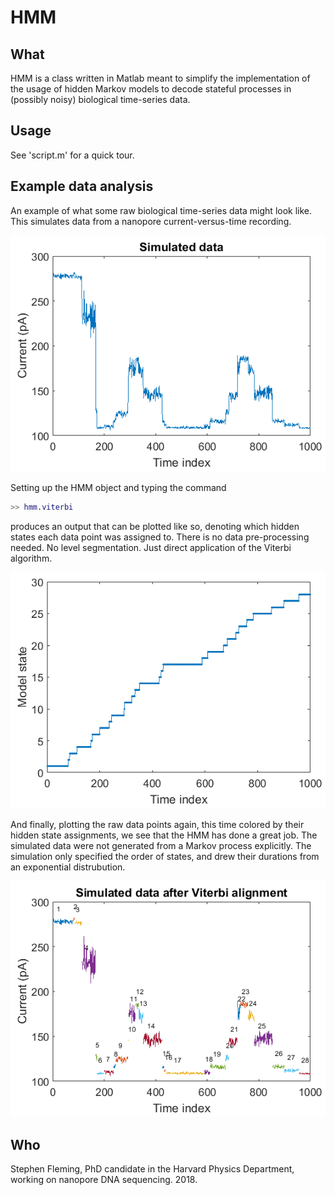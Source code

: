 HMM
=======

## What

HMM is a class written in Matlab meant to simplify the implementation of the usage of hidden Markov models to decode stateful processes in (possibly noisy) biological time-series data.

## Usage

See 'script.m' for a quick tour.

## Example data analysis

An example of what some raw biological time-series data might look like.  This simulates data from a nanopore current-versus-time recording.

![Simulated biological data](img/data.png)

Setting up the HMM object and typing the command

```matlab
>> hmm.viterbi
```

produces an output that can be plotted like so, denoting which hidden states each data point was assigned to.  There is no data pre-processing needed.  No level segmentation.  Just direct application of the Viterbi algorithm.

![Simulated biological data](img/levels.png)

And finally, plotting the raw data points again, this time colored by their hidden state assignments, we see that the HMM has done a great job.  The simulated data were not generated from a Markov process explicitly.  The simulation only specified the order of states, and drew their durations from an exponential distrubution.

![Simulated biological data](img/aligned.png)

## Who

Stephen Fleming, PhD candidate in the Harvard Physics Department, working on nanopore DNA sequencing.  2018.
